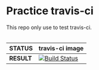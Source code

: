 # Practice travis-ci

This repo only use to test travis-ci. <br><br>

|STATUS | travis-ci image |
|-------|-----------------|
|**RESULT**|[![Build Status](https://travis-ci.org/KeonHeeLee/pratice-travis-ci.svg?branch=master)](https://travis-ci.org/KeonHeeLee/pratice-travis-ci)|
